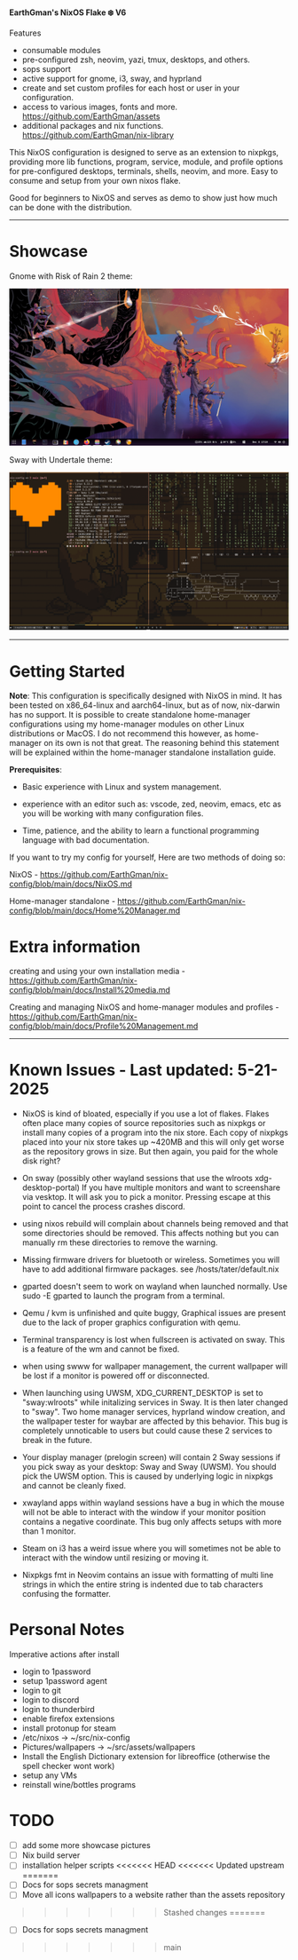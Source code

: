 **EarthGman's NixOS Flake ❄️ V6**

Features
-  consumable modules
-  pre-configured zsh, neovim, yazi, tmux, desktops, and others.
-  sops support
-  active support for gnome, i3, sway, and hyprland
-  create and set custom profiles for each host or user in your configuration.
-  access to various images, fonts and more. https://github.com/EarthGman/assets
-  additional packages and nix functions. https://github.com/EarthGman/nix-library

This NixOS configuration is designed to serve as an extension to nixpkgs, providing more lib functions, program, service, module, and profile options for pre-configured desktops, terminals, shells, neovim, and more. Easy to consume and setup from your own nixos flake. 

Good for beginners to NixOS and serves as demo to show just how much can be done with the distribution.

------------------------------------------------------------------------
# Showcase

Gnome with Risk of Rain 2 theme:

![gnome](https://raw.githubusercontent.com/EarthGman/nix-config/refs/heads/main/.github/ror-gnome.png)

Sway with Undertale theme:

![sway](https://raw.githubusercontent.com/EarthGman/nix-config/refs/heads/main/.github/undertale-sway.png)

------------------------------------------------------------------------
# Getting Started
**Note**: This configuration is specifically designed with NixOS in mind. It has been tested on x86_64-linux and aarch64-linux, but as of now, nix-darwin has no support. It is possible to create standalone home-manager configurations using my home-manager modules on other Linux distributions or MacOS. I do not recommend this however, as home-manager on its own is not that great. The reasoning behind this statement will be explained within the home-manager standalone installation guide.

**Prerequisites**:
- Basic experience with Linux and system management.

- experience with an editor such as: vscode, zed, neovim, emacs, etc as you will be working with many configuration files.

- Time, patience, and the ability to learn a functional programming language with bad documentation. 

If you want to try my config for yourself, Here are two methods of doing so:

NixOS - https://github.com/EarthGman/nix-config/blob/main/docs/NixOS.md

Home-manager standalone - https://github.com/EarthGman/nix-config/blob/main/docs/Home%20Manager.md

# Extra information

creating and using your own installation media - https://github.com/EarthGman/nix-config/blob/main/docs/Install%20media.md

Creating and managing NixOS and home-manager modules and profiles - https://github.com/EarthGman/nix-config/blob/main/docs/Profile%20Management.md

------------------------------------------------------------------------
# Known Issues - Last updated: 5-21-2025

- NixOS is kind of bloated, especially if you use a lot of flakes. Flakes often place many copies of source repositories such as nixpkgs or install many copies of a program into the nix store. Each copy of nixpkgs placed into your nix store takes up ~420MB and this will only get worse as the repository grows in size. But then again, you paid for the whole disk right?

- On sway (possibly other wayland sessions that use the wlroots xdg-desktop-portal) If you have multiple monitors and want to screenshare via vesktop. It will ask you to pick a monitor.
  Pressing escape at this point to cancel the process crashes discord.

- using nixos rebuild will complain about channels being removed and that some directories should be removed. This affects nothing but you can manually rm these directories to remove the warning.
 
- Missing firmware drivers for bluetooth or wireless. Sometimes you will have to add additional firmware packages. see /hosts/tater/default.nix

- gparted doesn't seem to work on wayland when launched normally. Use sudo -E gparted to launch the program from a terminal.

- Qemu / kvm is unfinished and quite buggy, Graphical issues are present due to the lack of proper graphics configuration with qemu.

- Terminal transparency is lost when fullscreen is activated on sway. This is a feature of the wm and cannot be fixed.

- when using swww for wallpaper management, the current wallpaper will be lost if a monitor is powered off or disconnected.

- When launching using UWSM, XDG_CURRENT_DESKTOP is set to "sway:wlroots" while initalizing services in Sway. It is then later changed to "sway". 
  Two home manager services, hyprland window creation, and the wallpaper tester for waybar are affected by this behavior.
  This bug is completely unnoticable to users but could cause these 2 services to break in the future.

- Your display manager (prelogin screen) will contain 2 Sway sessions if you pick sway as your desktop: Sway and Sway (UWSM). You should pick the UWSM option.
  This is caused by underlying logic in nixpkgs and cannot be cleanly fixed.

- xwayland apps within wayland sessions have a bug in which the mouse will not be able to interact with the window if your monitor position contains a negative coordinate.
  This bug only affects setups with more than 1 monitor.

- Steam on i3 has a weird issue where you will sometimes not be able to interact with the window until resizing or moving it.

- Nixpkgs fmt in Neovim contains an issue with formatting of multi line strings in which the entire string is indented due to tab characters confusing the formatter.

# Personal Notes

Imperative actions after install
- login to 1password
- setup 1password agent
- login to git
- login to discord
- login to thunderbird
- enable firefox extensions
- install protonup for steam
- /etc/nixos -> ~/src/nix-config
- Pictures/wallpapers -> ~/src/assets/wallpapers
- Install the English Dictionary extension for libreoffice (otherwise the spell checker wont work)
- setup any VMs
- reinstall wine/bottles programs

# TODO
- [ ] add some more showcase pictures
- [ ] Nix build server
- [ ] installation helper scripts
<<<<<<< HEAD
<<<<<<< Updated upstream
=======
- [ ] Docs for sops secrets managment
- [ ] Move all icons wallpapers to a website rather than the assets repository
>>>>>>> Stashed changes
=======
- [ ] Docs for sops secrets managment
>>>>>>> main
